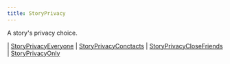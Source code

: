 ```yaml
---
title: StoryPrivacy
---
```


A story's privacy choice.

<div class="font-mono whitespace-pre"><span class="opacity-50">| </span><a href="/gh/types/storyprivacyeveryone"  >StoryPrivacyEveryone</a><span class="opacity-50">
| </span><a href="/gh/types/storyprivacyconctacts"  >StoryPrivacyConctacts</a><span class="opacity-50">
| </span><a href="/gh/types/storyprivacyclosefriends"  >StoryPrivacyCloseFriends</a><span class="opacity-50">
| </span><a href="/gh/types/storyprivacyonly"  >StoryPrivacyOnly</a></div>

